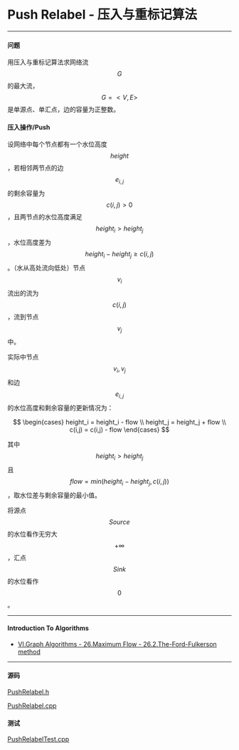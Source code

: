<script type="text/javascript" src="https://cdnjs.cloudflare.com/ajax/libs/mathjax/2.7.1/MathJax.js?config=TeX-AMS-MML_HTMLorMML"></script>

# Push Relabel - 压入与重标记算法

--------

#### 问题

用压入与重标记算法求网络流$$ G $$的最大流，$$ G = <V,E> $$是单源点、单汇点，边的容量为正整数。

#### 压入操作/Push

设网络中每个节点都有一个水位高度$$ height $$，若相邻两节点的边$$ e_{i,j} $$的剩余容量为$$ c(i,j) \gt 0 $$，且两节点的水位高度满足$$ height_{i} \gt height_{j} $$，水位高度差为$$ height_{i} - height_{j} \geq c(i,j) $$。（水从高处流向低处）节点$$ v_i $$流出的流为$$ c(i,j) $$，流到节点$$ v_j $$中。

实际中节点$$ v_i, v_j $$和边$$ e_{i,j} $$的水位高度和剩余容量的更新情况为：

$$
\begin{cases}
height_i = height_i - flow        \\
height_j = height_j + flow        \\
c(i,j) = c(i,j) - flow
\end{cases}
$$

其中$$ height_i \gt height_j $$且$$ flow = min(height_i - height_j, c(i,j)) $$，取水位差与剩余容量的最小值。

将源点$$ Source $$的水位看作无穷大$$ + \infty $$，汇点$$ Sink $$的水位看作$$ 0 $$。

--------

#### Introduction To Algorithms

* [VI.Graph Algorithms - 26.Maximum Flow - 26.2.The-Ford-Fulkerson method](https://mcdtu.files.wordpress.com/2017/03/introduction-to-algorithms-3rd-edition-sep-2010.pdf)

--------

#### 源码

[PushRelabel.h](https://github.com/linrongbin16/Way-to-Algorithm/blob/master/src/GraphTheory/NetworkFlow/PushRelabel.h)

[PushRelabel.cpp](https://github.com/linrongbin16/Way-to-Algorithm/blob/master/src/GraphTheory/NetworkFlow/PushRelabel.cpp)

#### 测试

[PushRelabelTest.cpp](https://github.com/linrongbin16/Way-to-Algorithm/blob/master/src/GraphTheory/NetworkFlow/PushRelabelTest.cpp)
